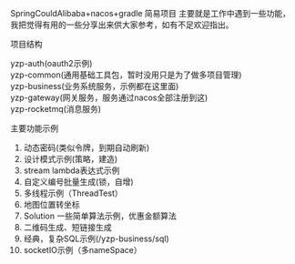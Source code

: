 SpringCouldAlibaba+nacos+gradle 简易项目
主要就是工作中遇到一些功能，我把觉得有用的一些分享出来供大家参考，如有不足欢迎指出。

项目结构

yzp-auth(oauth2示例)  
yzp-common(通用基础工具包，暂时没用只是为了做多项目管理)  
yzp-business(业务系统服务，示例都在这里面)  
yzp-gateway(网关服务，服务通过nacos全部注册到这)  
yzp-rocketmq(消息服务)

主要功能示例
1. 动态密码(类似令牌，到期自动刷新)
2. 设计模式示例(策略，建造)
3. stream lambda表达式示例
4. 自定义编号批量生成(锁，自增)
5. 多线程示例（ThreadTest）
6. 地图位置转坐标
7. Solution 一些简单算法示例，优惠金额算法
8. 二维码生成、短链接生成
9. 经典，复杂SQL示例(/yzp-business/sql)
10. socketIO示例（多nameSpace）